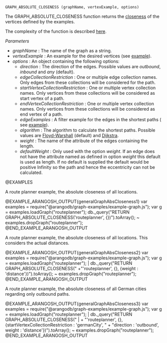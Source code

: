 


`GRAPH_ABSOLUTE_CLOSENESS (graphName, vertexExample, options)`

The GRAPH\_ABSOLUTE\_CLOSENESS function returns the
[closeness](http://en.wikipedia.org/wiki/Centrality#Closeness-centrality)
of the vertices defined by the examples.

The complexity of the function is described
[here](#the-complexity-of-the-shortest-path-algorithms).

*Parameters*

* *graphName*          : The name of the graph as a string.
* *vertexExample*     : An example for the desired
vertices (see [example](#short-explanation-of-the-example-parameter)).
* *options*     : An object containing the following options:
  * *direction*                        : The direction of the edges.
Possible values are *outbound*, *inbound* and *any* (default).
  * *edgeCollectionRestriction*        : One or multiple edge
  collection names. Only edges from these collections will be considered for the path.
  * *startVertexCollectionRestriction* : One or multiple vertex
  collection names. Only vertices from these collections will be considered as
  start vertex of a path.
  * *endVertexCollectionRestriction*   : One or multiple vertex
  collection names. Only vertices from these collections will be considered as
  end vertex of a path.
  * *edgeExamples*                     : A filter example for the
edges in the shortest paths (
see [example](#short-explanation-of-the-example-parameter)).
  * *algorithm*                        : The algorithm to calculate
the shortest paths. Possible values are
[Floyd-Warshall](http://en.wikipedia.org/wiki/Floyd%E2%80%93Warshall_algorithm) (default)
 and [Dijkstra](http://en.wikipedia.org/wiki/Dijkstra's_algorithm).
  * *weight*                           : The name of the attribute of
the edges containing the length.
  * *defaultWeight*                    : Only used with the option *weight*.
If an edge does not have the attribute named as defined in option *weight* this default
is used as length.
If no default is supplied the default would be positive Infinity so the path and
hence the eccentricity can not be calculated.

@EXAMPLES

A route planner example, the absolute closeness of all locations.

@EXAMPLE_ARANGOSH_OUTPUT{generalGraphAbsCloseness1}
  var examples = require("@arangodb/graph-examples/example-graph.js");
  var g = examples.loadGraph("routeplanner");
  db._query("RETURN GRAPH_ABSOLUTE_CLOSENESS('routeplanner', {})").toArray();
~ examples.dropGraph("routeplanner");
@END_EXAMPLE_ARANGOSH_OUTPUT

A route planner example, the absolute closeness of all locations.
This considers the actual distances.

@EXAMPLE_ARANGOSH_OUTPUT{generalGraphAbsCloseness2}
  var examples = require("@arangodb/graph-examples/example-graph.js");
  var g = examples.loadGraph("routeplanner");
| db._query("RETURN GRAPH_ABSOLUTE_CLOSENESS("
  +"'routeplanner', {}, {weight : 'distance'})").toArray();
~ examples.dropGraph("routeplanner");
@END_EXAMPLE_ARANGOSH_OUTPUT

A route planner example, the absolute closeness of all German cities regarding only
outbound paths.

@EXAMPLE_ARANGOSH_OUTPUT{generalGraphAbsCloseness3}
  var examples = require("@arangodb/graph-examples/example-graph.js");
  var g = examples.loadGraph("routeplanner");
| db._query("RETURN GRAPH_ABSOLUTE_CLOSENESS("
| + "'routeplanner', {}, {startVertexCollectionRestriction : 'germanCity', " +
  "direction : 'outbound', weight : 'distance'})").toArray();
~ examples.dropGraph("routeplanner");
@END_EXAMPLE_ARANGOSH_OUTPUT


